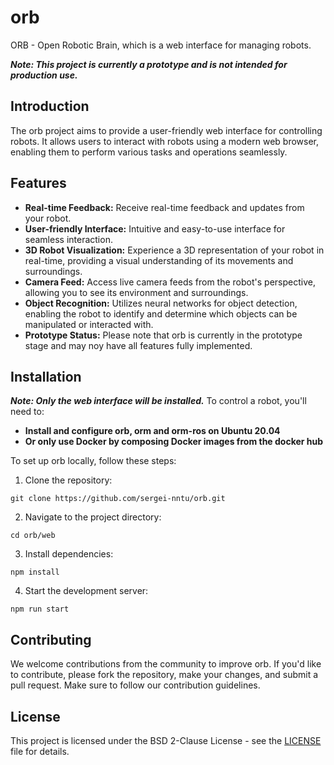 # orb

ORB - Open Robotic Brain, which is a web interface for managing robots.

***Note: This project is currently a prototype and is not intended for production use.***

## Introduction

The orb project aims to provide a user-friendly web interface for controlling robots. It allows users to interact with robots using a modern web browser, enabling them to perform various tasks and operations seamlessly.

## Features

- **Real-time Feedback:** Receive real-time feedback and updates from your robot.
- **User-friendly Interface:** Intuitive and easy-to-use interface for seamless interaction.
- **3D Robot Visualization:** Experience a 3D representation of your robot in real-time, providing a visual understanding of its movements and surroundings.
- **Camera Feed:** Access live camera feeds from the robot's perspective, allowing you to see its environment and surroundings.
- **Object Recognition:** Utilizes neural networks for object detection, enabling the robot to identify and determine which objects can be manipulated or interacted with.
- **Prototype Status:** Please note that orb is currently in the prototype stage and may noy have all features fully implemented.

## Installation

***Note: Only the web interface will be installed.*** To control a robot, you'll need to:

- **Install and configure orb, orm and orm-ros on Ubuntu 20.04**
- **Or only use Docker by composing Docker images from the docker hub**

<p>To set up orb locally, follow these steps:</p>

1. Clone the repository:
```
git clone https://github.com/sergei-nntu/orb.git
```

2. Navigate to the project directory:
```
cd orb/web
```

3. Install dependencies:
```
npm install
```

4. Start the development server:
```
npm run start
```

## Contributing

We welcome contributions from the community to improve orb. If you'd like to contribute, please fork the repository, make your changes, and submit a pull request. Make sure to follow our contribution guidelines.

## License
This project is licensed under the BSD 2-Clause License - see the [LICENSE](LICENSE) file for details.